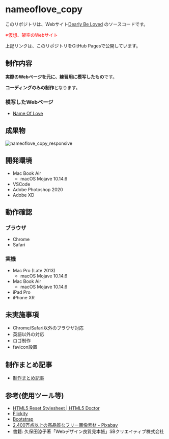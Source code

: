 # nameoflove_copy

このリポジトリは、Webサイト[Dearly Be Loved](https://fuchsia-84.github.io/nameoflove_copy/) のソースコードです。

<span style="color: red;">※仮想、架空のWebサイト</span>

上記リンクは、このリポジトリをGitHub Pagesで公開しています。

## 制作内容

**実際のWebページを元に、練習用に模写したもの**です。

**コーディングのみの制作**となります。

### 模写したWebページ

- [Name Of Love](https://nameoflove.com/)

## 成果物

![nameoflove_copy_responsive](https://user-images.githubusercontent.com/46129202/141033677-2c31c0dd-dd91-4b3b-b781-238acc84c295.png)

## 開発環境

- Mac Book Air
  - macOS Mojave 10.14.6
- VSCode
- Adobe Photoshop 2020
- Adobe XD

## 動作確認

### ブラウザ

- Chrome
- Safari

### 実機

- Mac Pro (Late 2013)
  - macOS Mojave 10.14.6
- Mac Book Air
  - macOS Mojave 10.14.6
- iPad Pro
- iPhone XR

## 未実施事項

- Chrome/Safari以外のブラウザ対応
- 英語以外の対応
- ロゴ制作
- favicon設置
  
## 制作まとめ記事

- [制作まとめ記事](https://fuchsia-84.hatenablog.com/entry/2019/10/05/233350)

## 参考(使用ツール等)

- [HTML5 Reset Stylesheet \| HTML5 Doctor](http://html5doctor.com/html-5-reset-stylesheet/)
- [Flickity](https://flickity.metafizzy.co/)
- [Bootstrap](https://getbootstrap.jp/)
- [2.400万点以上の高品質なフリー画像素材 - Pixabay](https://pixabay.com/ja/)
- 書籍: 久保田涼子著「Webデザイン良質見本帳」SBクリエイティブ株式会社
